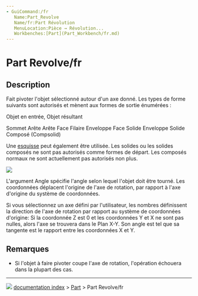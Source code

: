 ```yaml
---
- GuiCommand:/fr
   Name:Part_Revolve
   Name/fr:Part Révolution
   MenuLocation:Pièce → Révolution...
   Workbenches:[Part](Part_Workbench/fr.md)
---
```


# Part Revolve/fr

## Description

Fait pivoter l\'objet sélectionné autour d\'un axe donné. Les types de forme suivants sont autorisés et mènent aux formes de sortie énumérées :

  Objet en entrée,   Objet résultant
   
  Sommet             Arête
  Arête              Face
  Filaire            Enveloppe
  Face               Solide
  Enveloppe          Solide Composé (Compsolid)

Une [esquisse](Sketcher_Workbench/fr.md) peut également être utilisée. Les solides ou les solides composés ne sont pas autorisés comme formes de départ. Les composés normaux ne sont actuellement pas autorisés non plus.

![](images/Dialog-revolve.png )

L\'argument Angle spécifie l\'angle selon lequel l\'objet doit être tourné. Les coordonnées déplacent l\'origine de l\'axe de rotation, par rapport à l\'axe d\'origine du système de coordonnées.

Si vous sélectionnez un axe défini par l\'utilisateur, les nombres définissent la direction de l\'axe de rotation par rapport au système de coordonnées d\'origine: Si la coordonnée Z est 0 et les coordonnées Y et X ne sont pas nulles, alors l\'axe se trouvera dans le Plan X-Y. Son angle est tel que sa tangente est le rapport entre les coordonnées X et Y.

## Remarques

-   Si l\'objet à faire pivoter coupe l\'axe de rotation, l\'opération échouera dans la plupart des cas.



---
![](images/Right_arrow.png) [documentation index](../README.md) > [Part](Part_Workbench.md) > Part Revolve/fr
